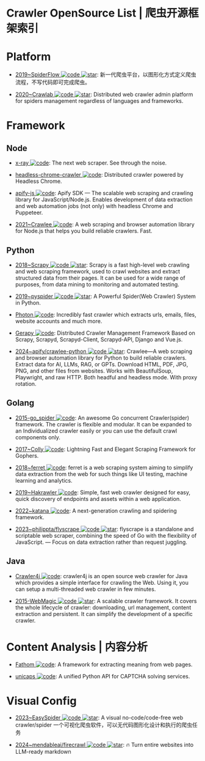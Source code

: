 # Crawler OpenSource List | 爬虫开源框架索引

# Platform

- [2019~SpiderFlow ![code](https://ng-tech.icu/assets/code.svg) ![star](https://img.shields.io/github/stars/ssssssss-team/spider-flow)](https://github.com/ssssssss-team/spider-flow): 新一代爬虫平台，以图形化方式定义爬虫流程，不写代码即可完成爬虫。

- [2020~Crawlab ![code](https://ng-tech.icu/assets/code.svg) ![star](https://img.shields.io/github/stars/crawlab-team/crawlab)](https://github.com/crawlab-team/crawlab): Distributed web crawler admin platform for spiders management regardless of languages and frameworks.

# Framework

## Node

- [x-ray ![code](https://ng-tech.icu/assets/code.svg)](https://github.com/lapwinglabs/x-ray): The next web scraper. See through the <html> noise.

- [headless-chrome-crawler ![code](https://ng-tech.icu/assets/code.svg)](https://github.com/yujiosaka/headless-chrome-crawler): Distributed crawler powered by Headless Chrome.

- [apify-js ![code](https://ng-tech.icu/assets/code.svg)](https://github.com/apify/apify-js): Apify SDK — The scalable web scraping and crawling library for JavaScript/Node.js. Enables development of data extraction and web automation jobs (not only) with headless Chrome and Puppeteer.

- [2021~Crawlee ![code](https://ng-tech.icu/assets/code.svg)](https://github.com/apify/crawlee): A web scraping and browser automation library for Node.js that helps you build reliable crawlers. Fast.

## Python

- [2018~Scrapy ![code](https://ng-tech.icu/assets/code.svg) ![star](https://img.shields.io/github/stars/scrapy/scrapy)](https://github.com/scrapy/scrapy): Scrapy is a fast high-level web crawling and web scraping framework, used to crawl websites and extract structured data from their pages. It can be used for a wide range of purposes, from data mining to monitoring and automated testing.

- [2019~pyspider ![code](https://ng-tech.icu/assets/code.svg) ![star](https://img.shields.io/github/stars/binux/pyspider)](https://github.com/binux/pyspider): A Powerful Spider(Web Crawler) System in Python.

- [Photon ![code](https://ng-tech.icu/assets/code.svg)](https://github.com/s0md3v/Photon): Incredibly fast crawler which extracts urls, emails, files, website accounts and much more.

- [Gerapy ![code](https://ng-tech.icu/assets/code.svg)](https://github.com/Gerapy/Gerapy): Distributed Crawler Management Framework Based on Scrapy, Scrapyd, Scrapyd-Client, Scrapyd-API, Django and Vue.js.

- [2024~apify/crawlee-python ![code](https://ng-tech.icu/assets/code.svg) ![star](https://img.shields.io/github/stars/apify/crawlee-python)](https://github.com/apify/crawlee-python): Crawlee—A web scraping and browser automation library for Python to build reliable crawlers. Extract data for AI, LLMs, RAG, or GPTs. Download HTML, PDF, JPG, PNG, and other files from websites. Works with BeautifulSoup, Playwright, and raw HTTP. Both headful and headless mode. With proxy rotation.

## Golang

- [2015-go_spider ![code](https://ng-tech.icu/assets/code.svg)](https://github.com/hu17889/go_spider): An awesome Go concurrent Crawler(spider) framework. The crawler is flexible and modular. It can be expanded to an Individualized crawler easily or you can use the default crawl components only.

- [2017~Colly ![code](https://ng-tech.icu/assets/code.svg)](https://github.com/gocolly/colly): Lightning Fast and Elegant Scraping Framework for Gophers.

- [2018~ferret ![code](https://ng-tech.icu/assets/code.svg)](https://github.com/MontFerret/ferret): ferret is a web scraping system aiming to simplify data extraction from the web for such things like UI testing, machine learning and analytics.

- [2019~Hakrawler ![code](https://ng-tech.icu/assets/code.svg)](https://github.com/hakluke/hakrawler): Simple, fast web crawler designed for easy, quick discovery of endpoints and assets within a web application.

- [2022~katana ![code](https://ng-tech.icu/assets/code.svg)](https://github.com/projectdiscovery/katana): A next-generation crawling and spidering framework.

- [2023~philippta/flyscrape ![code](https://ng-tech.icu/assets/code.svg) ![star](https://img.shields.io/github/stars/philippta/flyscrape)](https://github.com/philippta/flyscrape): flyscrape is a standalone and scriptable web scraper, combining the speed of Go with the flexibility of JavaScript. — Focus on data extraction rather than request juggling.

## Java

- [Crawler4j ![code](https://ng-tech.icu/assets/code.svg)](https://github.com/yasserg/crawler4j): crawler4j is an open source web crawler for Java which provides a simple interface for crawling the Web. Using it, you can setup a multi-threaded web crawler in few minutes.

- [2015-WebMagic ![code](https://ng-tech.icu/assets/code.svg) ![star](https://img.shields.io/github/stars/code4craft/webmagic)](https://github.com/code4craft/webmagic): A scalable crawler framework. It covers the whole lifecycle of crawler: downloading, url management, content extraction and persistent. It can simplify the development of a specific crawler.

# Content Analysis | 内容分析

- [Fathom ![code](https://ng-tech.icu/assets/code.svg)](https://github.com/mozilla/fathom): A framework for extracting meaning from web pages.

- [unicaps ![code](https://ng-tech.icu/assets/code.svg)](https://github.com/sergey-scat/unicaps): A unified Python API for CAPTCHA solving services.

# Visual Config

- [2023~EasySpider ![code](https://ng-tech.icu/assets/code.svg) ![star](https://img.shields.io/github/stars/NaiboWang/EasySpider)](https://github.com/NaiboWang/EasySpider): A visual no-code/code-free web crawler/spider 一个可视化爬虫软件，可以无代码图形化设计和执行的爬虫任务

- [2024~mendableai/firecrawl ![code](https://ng-tech.icu/assets/code.svg) ![star](https://img.shields.io/github/stars/mendableai/firecrawl)](https://github.com/mendableai/firecrawl): 🔥 Turn entire websites into LLM-ready markdown
